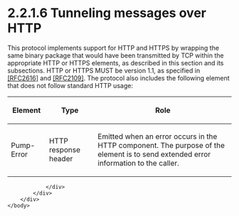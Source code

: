 <html dir="LTR" xmlns:mshelp="http://msdn.microsoft.com/mshelp" xmlns:ddue="http://ddue.schemas.microsoft.com/authoring/2003/5" xmlns:xlink="http://www.w3.org/1999/xlink" xmlns:tool="http://www.microsoft.com/tooltip">
    <head>
        <meta http-equiv="Content-Type" content="text/html; CHARSET=utf-8"></meta>
        <meta name="save" content="history"></meta>
        <title>2.2.1.6 Tunneling messages over HTTP</title>
        <xml>
            <mshelp:toctitle title="2.2.1.6 Tunneling messages over HTTP"></mshelp:toctitle>
            <mshelp:rltitle title="[MS-SSAS8]: Tunneling messages over HTTP"></mshelp:rltitle>
            <mshelp:keyword index="A" term="a1f5ccfa-35e3-4052-ae96-ca61dd271ee0"></mshelp:keyword>
            <mshelp:attr name="DCSext.ContentType" value="open specification"></mshelp:attr>
            <mshelp:attr name="AssetID" value="a1f5ccfa-35e3-4052-ae96-ca61dd271ee0"></mshelp:attr>
            <mshelp:attr name="TopicType" value="kbRef"></mshelp:attr>
            <mshelp:attr name="DCSext.Title" value="[MS-SSAS8]: Tunneling messages over HTTP" />
        </xml>
    </head>
    <body>
        <div id="header">
            <h1 class="heading">2.2.1.6 Tunneling messages over HTTP</h1>
        </div>
        <div id="mainSection">
            <div id="mainBody">
                <div id="allHistory" class="saveHistory"></div>
                <div id="sectionSection0" class="section" name="collapseableSection">
                    

<p>This protocol implements support for HTTP and HTTPS by
wrapping the same binary package that would have been transmitted by TCP within
the appropriate HTTP or HTTPS elements, as described in this section and its
subsections.  HTTP or HTTPS MUST be version 1.1, as specified in <a href="https://go.microsoft.com/fwlink/?LinkId=90372">[RFC2616]</a> and <a href="https://go.microsoft.com/fwlink/?LinkId=90315">[RFC2109]</a>. The
protocol also includes the following element that does not follow standard HTTP
usage:</p>

<table>
 <thead>
  <tr>
   <th>
   <p>Element</p>
   </th>
   <th>
   <p>Type</p>
   </th>
   <th>
   <p>Role</p>
   </th>
  </tr>
 </thead>
 <tr>
  <td>
  <p>Pump-Error</p>
  </td>
  <td>
  <p>HTTP response header</p>
  </td>
  <td>
  <p>Emitted when an error occurs in the HTTP component.
  The purpose of the element is to send extended error information to the
  caller.</p>
  </td>
 </tr>
</table>


                </div>
            </div>
        </div>
    </body>
</html>